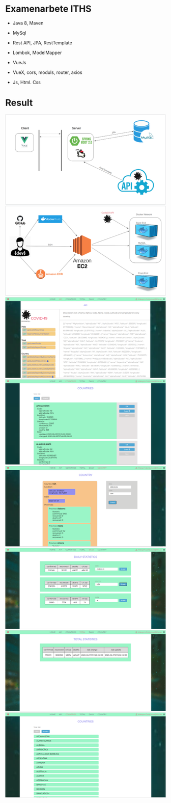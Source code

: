 # Examenarbete ITHS 

* Java 8, Maven
* MySql
* Rest API, JPA, RestTemplate
* Lombok, ModelMapper 

* VueJs
* VueX, cors, moduls, router, axios 
* Js, Html. Css


# Result	
![](img/1.png)
![](img/2.png)
![](img/3.png)
![](img/4.png)
![](img/5.png)
![](img/6.png)
![](img/7.png)
![](img/8.png)

